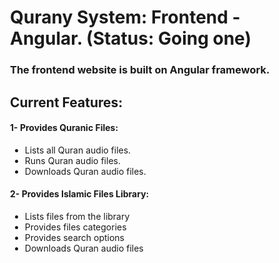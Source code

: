 <div style="padding-left: 20px;">
   <h1>Qurany System: Frontend - Angular. (Status: Going one)</h1>
   <h3>The frontend website is built on Angular framework.</h3>
   <h2> Current Features:</h2>
   <h4>1- Provides Quranic Files:</h4>
   <ul>
      <li>Lists all Quran audio files.</li>
      <li>Runs Quran audio files.</li>
      <li>Downloads Quran audio files.</li>
   </ul>
   <h4>2- Provides Islamic Files Library:</h4>
   <ul>
      <li>Lists files from the library</li>
      <li>Provides files categories</li>
      <li>Provides search options</li>
      <li>Downloads Quran audio files</li>
   </ul>
</div>